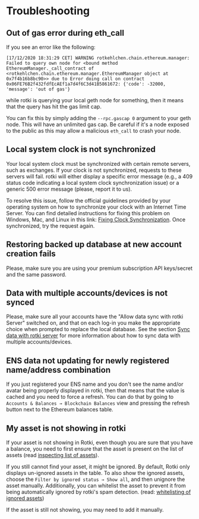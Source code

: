 # Troubleshooting

## Out of gas error during eth_call

If you see an error like the following:

```log
[17/12/2020 18:31:29 CET] WARNING rotkehlchen.chain.ethereum.manager: Failed to query own node for <bound method EthereumManager._call_contract of <rotkehlchen.chain.ethereum.manager.EthereumManager object at 0x7f4b16b8bc90>> due to Error doing call on contract 0x06FE76B2f432fdfEcAEf1a7d4f6C3d41B5861672: {'code': -32000, 'message': 'out of gas'}
```

while rotki is querying your local geth node for something, then it means that the query has hit the gas limit cap.

You can fix this by simply adding the `--rpc.gascap 0` argument to your geth node. This will have an unlimited gas cap. Be careful if it's a node exposed to the public as this may allow a malicious `eth_call` to crash your node.

## Local system clock is not synchronized

Your local system clock must be synchronized with certain remote servers, such as exchanges. If your clock is not synchronized, requests to these servers will fail. rotki will either display a specific error message (e.g., a 409 status code indicating a local system clock synchronization issue) or a generic 500 error message (please, report it to us).

To resolve this issue, follow the official guidelines provided by your operating system on how to synchronize your clock with an Internet Time Server. You can find detailed instructions for fixing this problem on Windows, Mac, and Linux in this link: [Fixing Clock Synchronization](https://github.com/tiagosiebler/awesome-crypto-examples/wiki/Timestamp-for-this-request-is-outside-of-the-recvWindow). Once synchronized, try the request again.

## Restoring backed up database at new account creation fails

Please, make sure you are using your premium subscription API keys/secret and the same password.

## Data with multiple accounts/devices is not synced

Please, make sure all your accounts have the "Allow data sync with rotki Server" switched on, and that on each log-in you make the appropriate choice when prompted to replace the local database. See the section [Sync data with rotki server](/usage-guides/#sync-data-with-rotki-server) for more information about how to sync data with multiple accounts/devices.

## ENS data not updating for newly registered name/address combination

If you just registered your ENS name and you don't see the name and/or avatar being properly displayed in rotki, then that means that the value is cached and you need to force a refresh. You can do that by going to `Accounts & Balances → Blockchain Balances` view and pressing the refresh button next to the Ethereum balances table.

## My asset is not showing in rotki

If your asset is not showing in Rotki, even though you are sure that you have a balance, you need to first ensure that the asset is present on the list of assets (read [inspecting list of assets](/usage-guides/assets.html#inspecting-list-of-assets)).

If you still cannot find your asset, it might be ignored. By default, Rotki only displays un-ignored assets in the table. To also show the ignored assets, choose the `Filter by ignored status → Show all`, and then unignore the asset manually. Additionally, you can whitelist the asset to prevent it from being automatically ignored by rotki's spam detection. (read: [whitelisting of ignored assets](/usage-guides/assets.html#whitelisting-of-ignored-assets))

If the asset is still not showing, you may need to add it manually.
